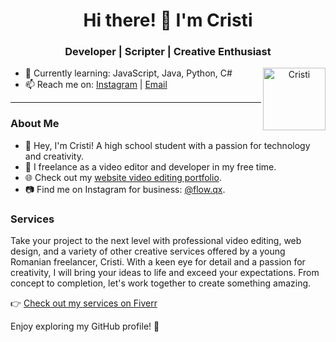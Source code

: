 <h1 align="center">Hi there! 👋 I'm Cristi</h1>
<h3 align="center">Developer | Scripter | Creative Enthusiast</h3>

<p align="center">
    <img align="right" alt="Cristi" height="100px" src="https://byflow.net/assets/img/IMG_8251-removebg-preview.png" />
</p>

- 🌱 Currently learning: JavaScript, Java, Python, C#
- 📫 Reach me on: [Instagram](https://instagram.com/_cristoi) | [Email](mailto:cristi@lyrex.ro)

---

### About Me

- 👋 Hey, I'm Cristi! A high school student with a passion for technology and creativity.
- 💼 I freelance as a video editor and developer in my free time.
- 🌐 Check out my [website video editing portfolio](https://byflow.net/portofolio).
- 📷 Find me on Instagram for business: [@flow.qx](https://www.instagram.com/flow.qx/).

### Services

Take your project to the next level with professional video editing, web design, and a variety of other creative services offered by a young Romanian freelancer, Cristi. With a keen eye for detail and a passion for creativity, I will bring your ideas to life and exceed your expectations. From concept to completion, let's work together to create something amazing.

👉 [Check out my services on Fiverr](https://www.fiverr.com/cristi101)

Enjoy exploring my GitHub profile! 🚀
